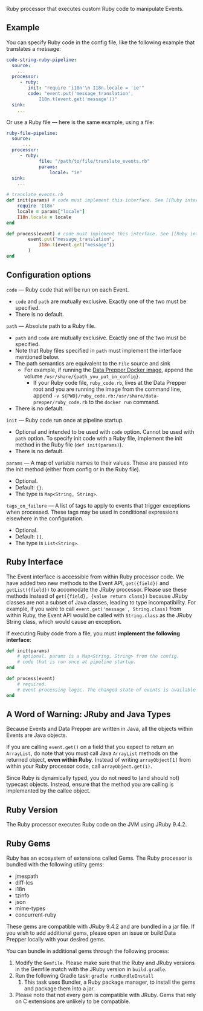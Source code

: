 Ruby processor that executes custom Ruby code to manipulate Events.
## Example
You can specify Ruby code in the config file, like the following example that translates a message:

```yaml
code-string-ruby-pipeline:
  source:
    ...
  processor:
     - ruby:
        init: "require 'i18n'\n I18n.locale = 'ie'"
        code: "event.put('message_translation', 
            I18n.t(event.get('message'))"
  sink:
    ...
```
Or use a Ruby file — here is the same example, using a file:
```yaml
ruby-file-pipeline:
  source:
      ...
  processor:
     - ruby:
            file: "/path/to/file/translate_events.rb"
            params:
                locale: "ie"
  sink:
    ...
```

```Ruby
# translate_events.rb
def init(params) # code must implement this interface. See [[Ruby interface]] below.
    require 'I18n'
    locale = params["locale"]
    I18n.locale = locale
end

def process(event) # code must implement this interface. See [[Ruby interface]] below.
        event.put("message_translation", 
            I18n.t(event.get("message"))
        )
end
```
## Configuration options

`code` — Ruby code that will be run on each Event.

* `code` and `path` are mutually exclusive. Exactly one of the two must be specified.
* There is no default.

`path` — Absolute path to a Ruby file.

* `path` and `code` are mutually exclusive. Exactly one of the two must be specified.
* Note that Ruby files specified in `path` must implement the interface mentioned below.
* The path semantics are equivalent to the `File` source and sink
  * For example, if running the [Data Prepper Docker image](https://github.com/opensearch-project/data-prepper/blob/main/docs/getting_started.md#running), append the volume `/usr/share/{path_you_put_in_config}`.
    * If your Ruby code file, `ruby_code.rb`, lives at the Data Prepper root and you are running the image from the command line, append `-v ${PWD}/ruby_code.rb:/usr/share/data-prepper/ruby_code.rb` to the `docker run` command.  
* There is no default.

`init` — Ruby code run once at pipeline startup.

* Optional and intended to be used with `code` option. Cannot be used with `path` option. To specify init code with a Ruby file, implement the init method in the Ruby file (`def init(params)`).
* There is no default.

`params` — A map of variable names to their values. These are passed into the init method (either from config or in the Ruby file).

* Optional.
* Default: `{}`.
* The type is `Map<String, String>`.

`tags_on_failure` — A list of tags to apply to events that trigger exceptions when processed. These tags may be used 
in conditional expressions elsewhere in the configuration. 
* Optional.
* Default: `[]`.
* The type is `List<String>`.
## Ruby Interface

The Event interface is accessible from within Ruby processor code. We have added two new methods to the Event API, `get({field})` and `getList({field})` to accomodate the JRuby processor. Please use these methods instead of `get({field}, {value return class})` because JRuby classes are not a subset of Java classes, leading to type incompatibility. For example, if you were to call `event.get('message', String.class)` from within Ruby, the Event API would be called with `String.class` as the JRuby String class, which would cause an exception.  

If executing Ruby code from a file, you must **implement the following interface**:

```Ruby
def init(params)
    # optional. params is a Map<String, String> from the config.
    # code that is run once at pipeline startup.
end

def process(event)
    # required.
    # event processing logic. The changed state of events is available in Java.
end
```

## A Word of Warning: JRuby and Java Types

Because Events and Data Prepper are written in Java, all the objects within Events are Java objects.

If you are calling `event.get()` on a field that you expect to return an `ArrayList`, do note that you must call Java `ArrayList` methods on the returned object, **even within Ruby**. Instead of writing `arrayObject[1]` from within your Ruby processor code, call `arrayObject.get(1)`. 

Since Ruby is dynamically typed, you do not need to (and should not) typecast objects. Instead, ensure that the method you are calling is implemented by the callee object.


## Ruby Version

The Ruby processor executes Ruby code on the JVM using JRuby 9.4.2.  

## Ruby Gems

Ruby has an ecosystem of extensions called Gems. The Ruby processor is bundled with the following utility gems:
* jmespath
* diff-lcs
* i18n
* tzinfo
* json
* mime-types
* concurrent-ruby

These gems are compatible with JRuby 9.4.2 and are bundled in a jar file. If you wish to add additional gems, please open an issue or build Data Prepper locally with your desired gems.

You can bundle in additional gems through the following process:
1. Modify the `Gemfile`. Please make sure that the Ruby and JRuby versions in the Gemfile match with the JRuby version in `build.gradle`.
2. Run the following Gradle task: `gradle runBundleInstall`
   1. This task uses Bundler, a Ruby package manager, to install the gems and package them into a jar.
3. Please note that not every gem is compatible with JRuby. Gems that rely on C extensions are unlikely to be compatible.
